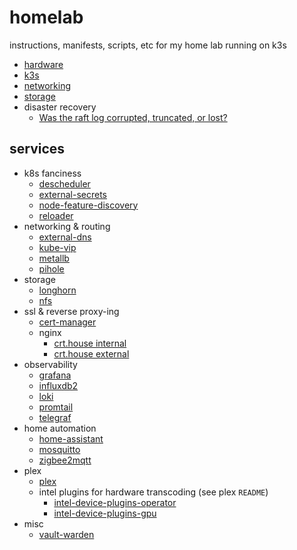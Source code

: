 # homelab

instructions, manifests, scripts, etc for my home lab running on k3s

- [hardware](/docs/hardware.md)
- [k3s](/docs/k3s.md)
- [networking](/docs/networking.md)
- [storage](/docs/storage.md)
- disaster recovery
  - [Was the raft log corrupted, truncated, or lost?](/docs/dr/raft.md)

## services

- k8s fanciness
  - [descheduler](/descheduler/)
  - [external-secrets](/external-secrets/)
  - [node-feature-discovery](/node-feature-discovery)
  - [reloader](/reloader/)
- networking & routing
  - [external-dns](/external-dns/)
  - [kube-vip](/kube-vip/)
  - [metallb](/metallb/)
  - [pihole](/pihole/)
- storage
  - [longhorn](/longhorn/)
  - [nfs](/nfs/)
- ssl & reverse proxy-ing
  - [cert-manager](/cert-manager/)
  - nginx
    - [crt.house internal](/nginx-crt-house/)
    - [crt.house external](/nginx-crt-house-external/)
- observability
  - [grafana](/grafana/)
  - [influxdb2](/influxdb2/)
  - [loki](/loki/)
  - [promtail](/promtail/)
  - [telegraf](/telegraf/)
- home automation
  - [home-assistant](/home-assistant/)
  - [mosquitto](/mosquitto/)
  - [zigbee2mqtt](/zigbee2mqtt/)
- plex
  - [plex](/plex/)
  - intel plugins for hardware transcoding (see plex `README`)
    - [intel-device-plugins-operator](/intel-device-plugins-operator/)
    - [intel-device-plugins-gpu](/intel-device-plugins-gpu/)
- misc
  - [vault-warden](/vault-warden/)
